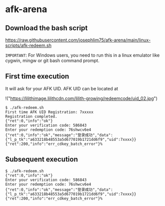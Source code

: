 # afk-arena

## Download the bash script
https://raw.githubusercontent.com/josephlim75/afk-arena/main/linux-scripts/afk-redeem.sh

`IMPORTANT`: For Windows users, you need to run this in a linux emulator like cygwin, mingw or git bash command prompt.

## First time execution
It will ask for your AFK UID.  AFK UID can be located at

!("https://lilithimage.lilithcdn.com/lilith-growing/redeemcode/uid_02.jpg")

```
$ ./afk-redeem.sh
First time AFK UID Registration: 7xxxxx
Registration completed.
{"ret":0,"info":"ok"}
Enter your verification code: 586843
Enter your redemption code: 76shwcv6e4
{"ret":0,"info":"ok","message":"登录成功","data":{"l_p_tk":"a633218b48553a5d677019b1721dd6f9","uid":7xxxx}}
{"ret":200,"info":"err_cdkey_batch_error"}%                                                                   
```

## Subsequent execution
```
$ ./afk-redeem.sh
{"ret":0,"info":"ok"}
Enter your verification code: 586843
Enter your redemption code: 76shwcv6e4
{"ret":0,"info":"ok","message":"登录成功","data":{"l_p_tk":"a633218b48553a5d677019b1721dd6f9","uid":7xxxx}}
{"ret":200,"info":"err_cdkey_batch_error"}%                                                                   
```
